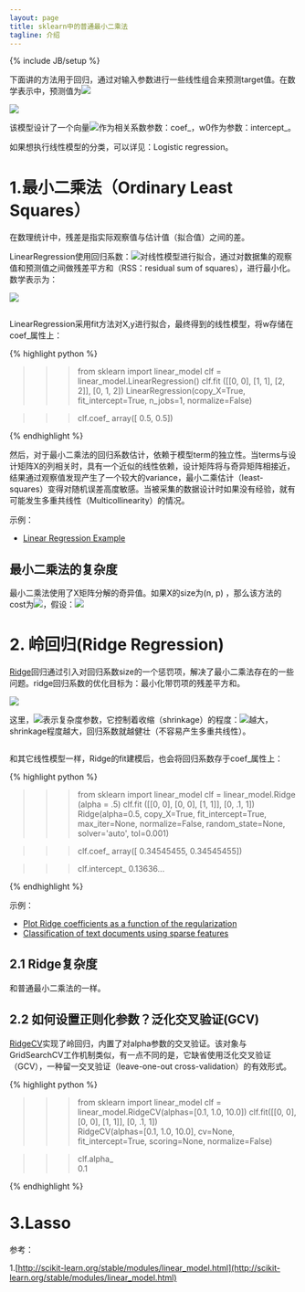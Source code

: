```yaml
---
layout: page
title: sklearn中的普通最小二乘法
tagline: 介绍
---
```

{% include JB/setup %}

下面讲的方法用于回归，通过对输入参数进行一些线性组合来预测target值。在数学表示中，预测值为<img src="http://www.forkosh.com/mathtex.cgi?\hat{y} ">

<img src="http://www.forkosh.com/mathtex.cgi?\hat{y}(w, x) = w_0 + w_1 x_1 + ... + w_p x_p">

该模型设计了一个向量<img src="http://www.forkosh.com/mathtex.cgi?w = (w_1,
..., w_p)">作为相关系数参数：coef_，w0作为参数：intercept_。

如果想执行线性模型的分类，可以详见：Logistic regression。

# 1.最小二乘法（Ordinary Least Squares）

在数理统计中，残差是指实际观察值与估计值（拟合值）之间的差。

LinearRegression使用回归系数：<img src="http://www.forkosh.com/mathtex.cgi?w = (w_1,..., w_p)">对线性模型进行拟合，通过对数据集的观察值和预测值之间做残差平方和（RSS：residual sum of squares），进行最小化。数学表示为：

<img src="http://www.forkosh.com/mathtex.cgi?\underset{w}{min\,} {|| X w - y||_2}^2">

<figure>
    <a href="http://scikit-learn.org/stable/_images/plot_ols_0011.png"><img src="http://scikit-learn.org/stable/_images/plot_ols_0011.png" alt=""></a>
</figure>

LinearRegression采用fit方法对X,y进行拟合，最终得到的线性模型，将w存储在coef_属性上：

{% highlight python %}

>>> from sklearn import linear_model
>>> clf = linear_model.LinearRegression()
>>> clf.fit ([[0, 0], [1, 1], [2, 2]], [0, 1, 2])
LinearRegression(copy_X=True, fit_intercept=True, n_jobs=1, normalize=False)

>>> clf.coef_
array([ 0.5,  0.5])

{% endhighlight %}

然后，对于最小二乘法的回归系数估计，依赖于模型term的独立性。当terms与设计矩阵X的列相关时，具有一个近似的线性依赖，设计矩阵将与奇异矩阵相接近，结果通过观察值发现产生了一个较大的variance，最小二乘估计（least-squares）变得对随机误差高度敏感。当被采集的数据设计时如果没有经验，就有可能发生多重共线性（Multicollinearity）的情况。

示例：

- [Linear Regression Example](http://scikit-learn.org/stable/auto_examples/linear_model/plot_ols.html#example-linear-model-plot-ols-py)

## 最小二乘法的复杂度

最小二乘法使用了X矩阵分解的奇异值。如果X的size为(n, p) ，那么该方法的cost为<img src="http://www.forkosh.com/mathtex.cgi?O(n p^2)">，假设：<img src="http://www.forkosh.com/mathtex.cgi?n \geq p">


# 2. 岭回归(Ridge Regression)

[Ridge](http://scikit-learn.org/stable/modules/generated/sklearn.linear_model.Ridge.html#sklearn.linear_model.Ridge)回归通过引入对回归系数size的一个惩罚项，解决了最小二乘法存在的一些问题。ridge回归系数的优化目标为：最小化带罚项的残差平方和。

<img src="http://www.forkosh.com/mathtex.cgi?\underset{w}{min\,} {|| X w - y||_2}^2 + \alpha {||w||_2}^2}">

这里，<img src="http://www.forkosh.com/mathtex.cgi?\alpha \geq 0">表示复杂度参数，它控制着收缩（shrinkage）的程度：<img src="http://www.forkosh.com/mathtex.cgi?\alpha">越大，shrinkage程度越大，回归系数就越健壮（不容易产生多重共线性）。

<figure>
    <a href="http://scikit-learn.org/stable/_images/plot_ridge_path_0011.png"><img src="http://scikit-learn.org/stable/_images/plot_ridge_path_0011.png" alt=""></a>
</figure>

和其它线性模型一样，Ridge的fit建模后，也会将回归系数存于coef_属性上：

{% highlight python %}

>>> from sklearn import linear_model
>>> clf = linear_model.Ridge (alpha = .5)
>>> clf.fit ([[0, 0], [0, 0], [1, 1]], [0, .1, 1]) 
Ridge(alpha=0.5, copy_X=True, fit_intercept=True, max_iter=None,
      normalize=False, random_state=None, solver='auto', tol=0.001)
      
>>> clf.coef_
array([ 0.34545455,  0.34545455])

>>> clf.intercept_ 
0.13636...

{% endhighlight %}

示例：

- [Plot Ridge coefficients as a function of the regularization](http://scikit-learn.org/stable/auto_examples/linear_model/plot_ridge_path.html#example-linear-model-plot-ridge-path-py)
- [Classification of text documents using sparse features](http://scikit-learn.org/stable/auto_examples/text/document_classification_20newsgroups.html#example-text-document-classification-20newsgroups-py)

## 2.1 Ridge复杂度

和普通最小二乘法的一样。

## 2.2 如何设置正则化参数？泛化交叉验证(GCV)

[RidgeCV](http://scikit-learn.org/stable/modules/generated/sklearn.linear_model.RidgeCV.html#sklearn.linear_model.RidgeCV)实现了岭回归，内置了对alpha参数的交叉验证。该对象与GridSearchCV工作机制类似，有一点不同的是，它缺省使用泛化交叉验证（GCV），一种留一交叉验证（leave-one-out cross-validation）的有效形式。

{% highlight python %}

>>> from sklearn import linear_model
>>> clf = linear_model.RidgeCV(alphas=[0.1, 1.0, 10.0])
>>> clf.fit([[0, 0], [0, 0], [1, 1]], [0, .1, 1])       
RidgeCV(alphas=[0.1, 1.0, 10.0], cv=None, fit_intercept=True, scoring=None,
    normalize=False)
    
>>> clf.alpha_                                      
0.1

{% endhighlight %}

# 3.Lasso



参考：

1.[http://scikit-learn.org/stable/modules/linear_model.html](http://scikit-learn.org/stable/modules/linear_model.html)
